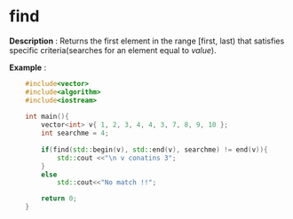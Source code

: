 # find

**Description** : Returns the first element in the range [first, last) that satisfies specific criteria(searches for an element equal to *value*).

**Example** : 
```cpp
    #include<vector>
    #include<algorithm> 
    #include<iostream>
    
    int main(){
        vector<int> v{ 1, 2, 3, 4, 4, 3, 7, 8, 9, 10 };
        int searchme = 4;
        
        if(find(std::begin(v), std::end(v), searchme) != end(v)){
            std::cout <<"\n v conatins 3";
        }
        else
            std::cout<<"No match !!";

        return 0;
    }
```